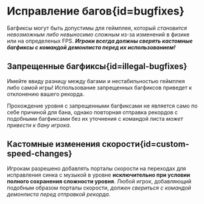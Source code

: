 <div class='panel fade js-scroll-anim' data-anim='fade'>

# Исправление багов{id=bugfixes}

Багфиксы могут быть допустимы для геймплея, который _становится невозможным либо невыносимо сложным_ из-за изменений в физике или на определеных FPS. **_Игроки всегда должны сверять кастомные багфиксы с командой демонлиста перед их использованием!_**

## Запрещенные багфиксы{id=illegal-bugfixes}

Имейте ввиду разницу между багами и нестабильностью геймплея либо самой игры! Использование запрещенных багфиксов приведет к отклонению вашего рекорда.

Прохождение уровня с запрещенными багфиксами не является само по себе причиной для бана, однако повторная отправка рекордов с подобными багфиксами без их уточнения с командой листа _может привести к бану игрока_.

## Кастомные изменения скорости{id=custom-speed-changes}

Игрокам разрешено добавлять порталы скорости на переходах для исправления синка с музыкой в уровне **исключительно при условии полного сохранения сложности уровня**. Любой игрок, добавляющий подобным образом порталы скорости, _должен свериться с командой демонлиста перед отправкой рекорда_.

</div>
